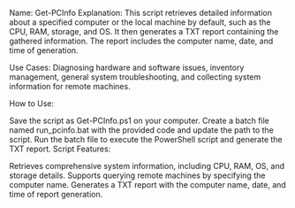 Name: Get-PCInfo
Explanation: This script retrieves detailed information about a specified computer or the local machine by default, such as the CPU, RAM, storage, and OS. It then generates a TXT report containing the gathered information. The report includes the computer name, date, and time of generation.

Use Cases: Diagnosing hardware and software issues, inventory management, general system troubleshooting, and collecting system information for remote machines.

How to Use:

Save the script as Get-PCInfo.ps1 on your computer.
Create a batch file named run_pcinfo.bat with the provided code and update the path to the script.
Run the batch file to execute the PowerShell script and generate the TXT report.
Script Features:

Retrieves comprehensive system information, including CPU, RAM, OS, and storage details.
Supports querying remote machines by specifying the computer name.
Generates a TXT report with the computer name, date, and time of report generation.

